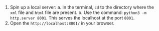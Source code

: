 1. Spin up a local server:
    a. In the terminal, `cd` to the directory where the `xml` file and `html` file are present.
    b. Use the command: `python3 -m http.server 8001`. This serves the localhost at the port `8001`.
2. Open the `http://localhost:8001/` in your browser.